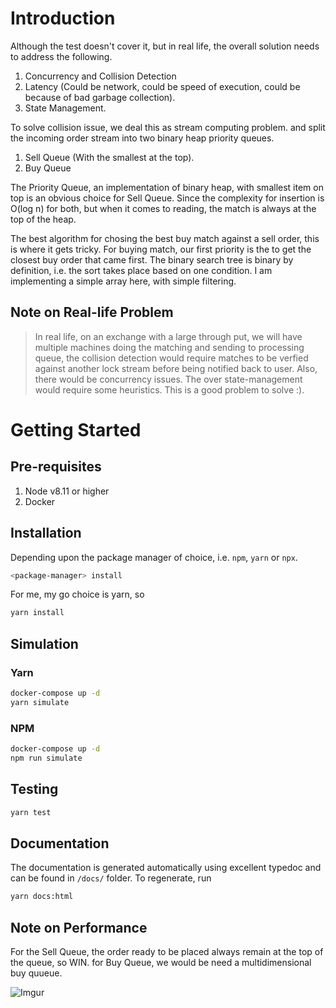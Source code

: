 # Introduction

Although the test doesn't cover it, but in real life, the overall solution needs to address the following.

1.  Concurrency and Collision Detection
1.  Latency (Could be network, could be speed of execution, could be because of bad garbage collection).
1.  State Management.

To solve collision issue, we deal this as stream computing problem. and split the incoming order stream into two binary heap priority queues.

1.  Sell Queue (With the smallest at the top).
1.  Buy Queue

The Priority Queue, an implementation of binary heap, with smallest item on top is an obvious choice for Sell Queue. Since the complexity for insertion is O(log n) for both, but when it comes to reading, the match is always at the top of the heap.

The best algorithm for chosing the best buy match against a sell order, this is where it gets tricky. For buying match, our first priority is the to get the closest buy order that came first. The binary search tree is binary by definition, i.e. the sort takes place based on one condition. I am implementing a simple array here, with simple filtering.

## Note on Real-life Problem

> In real life, on an exchange with a large through put, we will have multiple machines doing the matching and sending to processing queue, the collision detection would require matches to be verfied against another lock stream before being notified back to user. Also, there would be concurrency issues. The over state-management would require some heuristics. This is a good problem to solve :).

# Getting Started

## Pre-requisites

1.  Node v8.11 or higher
1.  Docker

## Installation

Depending upon the package manager of choice, i.e. `npm`, `yarn` or `npx`.

```bash
<package-manager> install
```

For me, my go choice is yarn, so

```bash
yarn install
```

## Simulation

### Yarn

```bash
docker-compose up -d
yarn simulate
```

### NPM

```bash
docker-compose up -d
npm run simulate
```

## Testing

```bash
yarn test
```

## Documentation

The documentation is generated automatically using excellent typedoc and can be found in `/docs/` folder. To regenerate, run

```bash
yarn docs:html
```

## Note on Performance

For the Sell Queue, the order ready to be placed always remain at the top of the queue, so WIN. for Buy Queue, we would be need a multidimensional buy quueue.

![Imgur](https://i.imgur.com/cDIkx3D.png)

